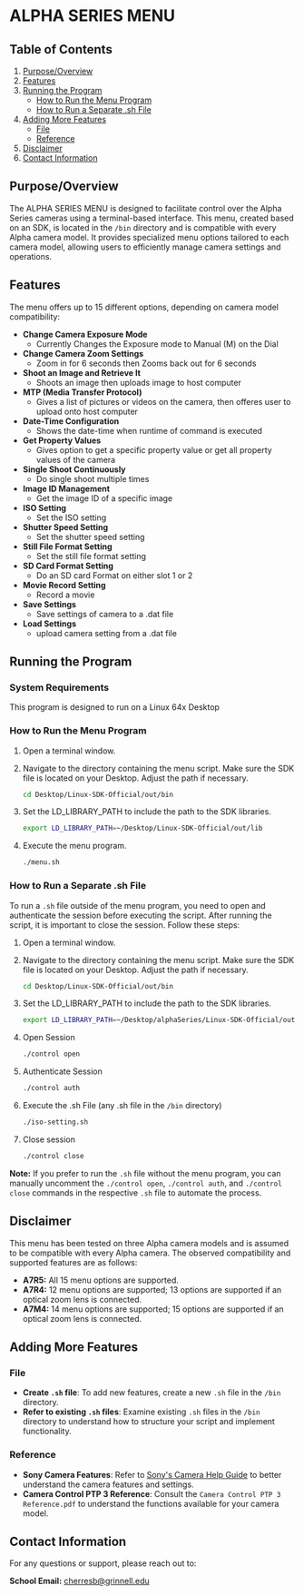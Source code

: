 # ALPHA SERIES MENU

## Table of Contents
1. [Purpose/Overview](#purposeoverview)
2. [Features](#features)
3. [Running the Program](#running-the-program)
   - [How to Run the Menu Program](#how-to-run-the-menu-program)
   - [How to Run a Separate .sh File](#how-to-run-a-separate-sh-file)
4. [Adding More Features](#adding-more-features)
   - [File](#file)
   - [Reference](#reference)
5.  [Disclaimer](#disclaimer)
6. [Contact Information](#contact-information)

## Purpose/Overview

The ALPHA SERIES MENU is designed to facilitate control over the Alpha Series cameras using a terminal-based interface. This menu, created based on an SDK, is located in the `/bin` directory and is compatible with every Alpha camera model. It provides specialized menu options tailored to each camera model, allowing users to efficiently manage camera settings and operations.

## Features

The menu offers up to 15 different options, depending on camera model compatibility:

- **Change Camera Exposure Mode**
     - Currently Changes the Exposure mode to Manual (M) on the Dial
- **Change Camera Zoom Settings**
     - Zoom in for 6 seconds then Zooms back out for 6 seconds
- **Shoot an Image and Retrieve It**
     - Shoots an image then uploads image to host computer
- **MTP (Media Transfer Protocol)**
     - Gives a list of pictures or videos on the camera, then offeres user to upload onto host computer
- **Date-Time Configuration** 
     - Shows the date-time when runtime of command is executed
- **Get Property Values**
     - Gives option to get a specific property value or get all property values of the camera
- **Single Shoot Continuously**
     - Do single shoot multiple times
- **Image ID Management**
     - Get the image ID of a specific image
- **ISO Setting**
     - Set the ISO setting
- **Shutter Speed Setting**
     - Set the shutter speed setting
- **Still File Format Setting**
     - Set the still file format setting
- **SD Card Format Setting**
     - Do an SD card Format on either slot 1 or 2
- **Movie Record Setting**
     - Record a movie
- **Save Settings**
     - Save settings of camera to a .dat file
- **Load Settings**
     - upload camera setting from a .dat file

## Running the Program

### System Requirements

This program is designed to run on a Linux 64x Desktop

### How to Run the Menu Program

1. Open a terminal window.
2. Navigate to the directory containing the menu script. Make sure the SDK file is located on your Desktop. Adjust the path if necessary.
   
   ```bash
   cd Desktop/Linux-SDK-Official/out/bin
3. Set the LD_LIBRARY_PATH to include the path to the SDK libraries.
   ```bash
   export LD_LIBRARY_PATH=~/Desktop/Linux-SDK-Official/out/lib
4. Execute the menu program.
   ```bash
   ./menu.sh

### How to Run a Separate .sh File

To run a `.sh` file outside of the menu program, you need to open and authenticate the session before executing the script. After running the script, it is important to close the session. Follow these steps:

1. Open a terminal window.
2. Navigate to the directory containing the menu script. Make sure the SDK file is located on your Desktop. Adjust the path if necessary.
   
   ```bash
   cd Desktop/Linux-SDK-Official/out/bin
3. Set the LD_LIBRARY_PATH to include the path to the SDK libraries.
   ```bash
   export LD_LIBRARY_PATH=~/Desktop/alphaSeries/Linux-SDK-Official/out/lib
4. Open Session
   ```bash
   ./control open
5. Authenticate Session
   ``` bash
   ./control auth
6. Execute the .sh File (any .sh file in the `/bin` directory)
   ```bash
   ./iso-setting.sh
7. Close session
   ``` bash
   ./control close

**Note:** If you prefer to run the `.sh` file without the menu program, you can manually uncomment the `./control open`, `./control auth`, and `./control close` commands in the respective `.sh` file to automate the process.

## Disclaimer
This menu has been tested on three Alpha camera models and is assumed to be compatible with every Alpha camera. The observed compatibility and supported features are as follows:
- **A7R5:**  All 15 menu options are supported.
- **A7R4:** 12 menu options are supported; 13 options are supported if an optical zoom lens is connected.
- **A7M4:**  14 menu options are supported; 15 options are supported if an optical zoom lens is connected.

## Adding More Features

### File

- **Create `.sh` file**: To add new features, create a new `.sh` file in the `/bin` directory.
- **Refer to existing `.sh` files**: Examine existing `.sh` files in the `/bin` directory to understand how to structure your script and implement functionality.

### Reference

- **Sony Camera Features**: Refer to [Sony's Camera Help Guide](https://helpguide.sony.net/ilc/2230/v1/en/contents/TP0003027198.html) to better understand the camera features and settings.
- **Camera Control PTP 3 Reference**: Consult the `Camera Control PTP 3 Reference.pdf` to understand the functions available for your camera model.

## Contact Information

For any questions or support, please reach out to:

**School Email:** cherresb@grinnell.edu
